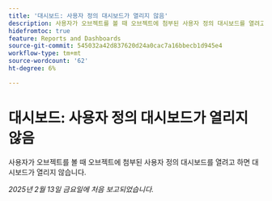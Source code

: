 ```yaml
---
title: '대시보드: 사용자 정의 대시보드가 열리지 않음'
description: 사용자가 오브젝트를 볼 때 오브젝트에 첨부된 사용자 정의 대시보드를 열려고 하면 대시보드가 열리지 않습니다.
hidefromtoc: true
feature: Reports and Dashboards
source-git-commit: 545032a42d837620d24a0cac7a16bbecb1d945e4
workflow-type: tm+mt
source-wordcount: '62'
ht-degree: 6%

---
```



# 대시보드: 사용자 정의 대시보드가 열리지 않음

사용자가 오브젝트를 볼 때 오브젝트에 첨부된 사용자 정의 대시보드를 열려고 하면 대시보드가 열리지 않습니다.

_2025년 2월 13일 금요일에 처음 보고되었습니다._
